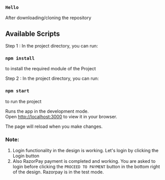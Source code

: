 ### `Hello`
After downloading/cloning the repository

## Available Scripts

Step 1 : In the project directory, you can run:
### `npm install`
to install the required module of the Project

Step 2 : In the project directory, you can run:
### `npm start`
to run the project

Runs the app in the development mode.\
Open [http://localhost:3000](http://localhost:3000) to view it in your browser.

The page will reload when you make changes.

### Note:
 1. Login functionality in the design is working. Let's login by clicking the Login button
 2. Also RazorPay payment is completed and working. You are asked to login before clicking the `PROCEED TO PAYMENT` button in the bottom right of the design. Razorpay is in the test mode. 
 
